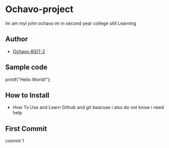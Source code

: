 # Ochavo-project
Im am myl john ochavo im in second year college still Learning 
## Author 
* [Ochavo-BSIT-2](https://github.MylJohn-BSIT-2)
## Sample code
printf("Hello World!");
## How to Install
* How To Use and Learn Github and git beacuse i also do not know i need help
## First Commit
commit 1



